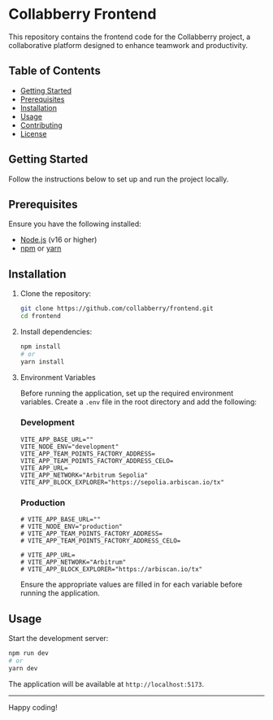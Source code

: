 # Collabberry Frontend

This repository contains the frontend code for the Collabberry project, a collaborative platform designed to enhance teamwork and productivity.

## Table of Contents
- [Getting Started](#getting-started)
- [Prerequisites](#prerequisites)
- [Installation](#installation)
- [Usage](#usage)
- [Contributing](#contributing)
- [License](#license)

## Getting Started

Follow the instructions below to set up and run the project locally.

## Prerequisites

Ensure you have the following installed:
- [Node.js](https://nodejs.org/) (v16 or higher)
- [npm](https://www.npmjs.com/) or [yarn](https://yarnpkg.com/)

  

## Installation

1. Clone the repository:
    ```bash
    git clone https://github.com/collabberry/frontend.git
    cd frontend
    ```

2. Install dependencies:
    ```bash
    npm install
    # or
    yarn install
    ```

 3. Environment Variables

    Before running the application, set up the required environment variables. Create a `.env` file in the root directory and add the following:

    ### Development
    ```
    VITE_APP_BASE_URL=""
    VITE_NODE_ENV="development"
    VITE_APP_TEAM_POINTS_FACTORY_ADDRESS=
    VITE_APP_TEAM_POINTS_FACTORY_ADDRESS_CELO=
    VITE_APP_URL=
    VITE_APP_NETWORK="Arbitrum Sepolia"
    VITE_APP_BLOCK_EXPLORER="https://sepolia.arbiscan.io/tx"
    ```

    ### Production
    ```
    # VITE_APP_BASE_URL=""
    # VITE_NODE_ENV="production"
    # VITE_APP_TEAM_POINTS_FACTORY_ADDRESS=
    # VITE_APP_TEAM_POINTS_FACTORY_ADDRESS_CELO=

    # VITE_APP_URL=
    # VITE_APP_NETWORK="Arbitrum"
    # VITE_APP_BLOCK_EXPLORER="https://arbiscan.io/tx"
    ```

    Ensure the appropriate values are filled in for each variable before running the application.

  ## Usage
  
  Start the development server:
  ```bash
  npm run dev
  # or
  yarn dev
  ```
  The application will be available at `http://localhost:5173`.

  
  ---
  Happy coding!
